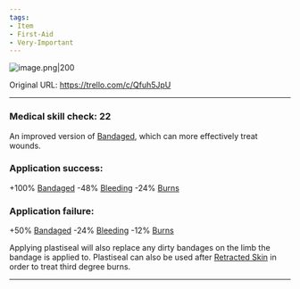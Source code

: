 ```yaml
---
tags:
- Item
- First-Aid
- Very-Important
---
```


![image.png\|200](/Items/Plastiseal%20-%20Attachments/6718845db30472d958dd7cbb.png)

Original URL: https://trello.com/c/Qfuh5JpU

---

### Medical skill check: 22

An improved version of [Bandaged](../Any%20bodypart/Bandaged.md), which can more effectively treat wounds.

### Application success:

\+100% [Bandaged](../Any%20bodypart/Bandaged.md)
\-48% [Bleeding](../Any%20bodypart/Bleeding.md)
\-24% [Burns](../Any%20bodypart/Burns.md)

### Application failure:

\+50% [Bandaged](../Any%20bodypart/Bandaged.md)
\-24% [Bleeding](../Any%20bodypart/Bleeding.md)
\-12% [Burns](../Any%20bodypart/Burns.md)

Applying plastiseal will also replace any dirty bandages on the limb the bandage is applied to. Plastiseal can also be used after [Retracted Skin](../Surgery/Retracted%20Skin.md) in order to treat third degree burns.

---


